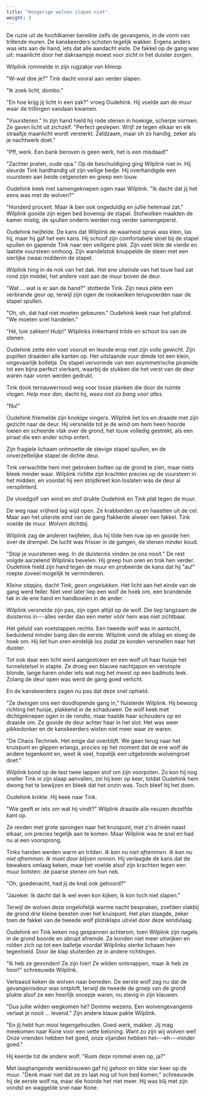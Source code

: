 ```yaml
---
title: "Hongerige wolven slapen niet"
weight: 3
---
```


De ruzie uit de hoofdkamer bereikte zelfs de gevangenis, in de vorm van trillende muren. De kanskeerders schoten tegelijk wakker. Ergens anders was iets aan de hand, iets dat alle aandacht eiste. De fakkel op de gang was uit: maanlicht door het dakraampje moest voor zicht in het duister zorgen.

Wilplink rommelde in zijn rugzakje van klimop.

"W-wat doe je?" Tink dacht vooral aan verder slapen.

"Ik zoek licht, dombo."

"En hoe krijg jij licht in een zak?" vroeg Oudehink. Hij voelde aan de muur waar de trillingen vandaan kwamen.

"Vuurstenen." In zijn hand hield hij rode stenen in hoekige, scherpe vormen. Ze gaven licht uit zichzelf. "Perfect geslepen. Wrijf ze tegen elkaar en elk straaltje maanlicht wordt versterkt. Zeldzaam, maar oh zo handig, zeker als je nachtwerk doet."

"Pff, werk. Een bank beroven is geen werk, het is een misdaad!"

"Zachter praten, oude opa." Op de beschuldiging ging Wilplink niet in. Hij sleurde Tink hardhandig uit zijn veilige bedje. Hij overhandigde een vuursteen aan beide celgenoten en greep een touw.

Oudehink keek met samengeknepen ogen naar Wilplink. "Ik dacht dat jij het eens was met de wolven?"

"Honderd procent. Maar ik ben ook ongeduldig en jullie helemaal zat." Wilplink gooide zijn eigen bed bovenop de stapel. Stofwolken maakten de kamer mistig, de spullen onderin werden nog verder samengeperst.

Oudehink twijfelde. De kans dat Wilplink de waarheid sprak was klein, las hij, maar hij gaf het een kans. Hij schoof zijn comfortabele stoel bij de stapel spullen en gapende Tink naar een veiligere plek. Zijn voet tikte de vierde en laatste vuursteen omhoog. Zijn wandelstok knuppelde de steen met een sierlijke zwaai middenin de stapel.

Wilplink hing in de nok van het dak. Het ene uiteinde van het touw had zat rond zijn middel, het andere vast aan de muur boven de deur.

"Wat ... wat is er aan de hand?" stotterde Tink. Zijn
neus pikte een verbrande geur op, terwijl zijn ogen de rookwolken
terugvoerden naar de stapel spullen.

"Oh, oh, dat had niet moeten gebeuren." Oudehink keek naar het plafond. "We moeten snel handelen."

"Hé, luie zakken! Hulp!" Wilplinks linkerhand trilde en schoot los van de stenen.

Oudehink zette één voet vooruit en leunde erop met zijn volle gewicht.
Zijn pupillen draaiden alle kanten op. Het uitslaande vuur dimde tot een klein, ongevaarlijk bolletje. De stapel
vervormde van een asymmetrische piramide tot een bijna perfect
vierkant, waarbij de stukken die het verst van de deur waren naar voren werden gedrukt.

Tink dook ternauwernood weg voor losse planken die door de ruimte vlogen. *Help mee dan,* dacht hij, *wees niet zo bang voor alles.* 

"Nu!"

Oudehink friemelde zijn knokige vingers. Wilplink liet los en draaide met zijn gezicht naar de deur. Hij versnelde tot je de wind om hem heen hoorde loeien en scheerde vlak over de grond, het touw volledig gestrekt, als een piraat die een ander schip entert. 

Zijn fragiele lichaam ontmoette de stevige stapel spullen, en de
onverzettelijke stapel de dichte deur. 

Tink verwachtte hem met gebroken botten op de grond te zien, maar niets bleek minder waar. Wilplink richtte zijn krachten precies op de vuursteen in het midden, en voordat hij een strijdkreet kon loslaten was de deur al versplinterd. 

De vloedgolf van wind en stof drukte Oudehink en Tink plat tegen de muur.

De weg naar vrijheid lag wijd open. Ze krabbelden op en haastten uit de cel. Maar aan het uiterste eind van de gang flakkerde alweer een fakkel. Tink voelde de muur. _Wolven dichtbij._ 

Wilplink zag de anderen twijfelen, dus hij tilde hen ruw op en gooide hen over de drempel. De lucht was frisser in de gangen, de stenen minder koud.

"Stop je vuurstenen weg. In de duisternis vinden ze ons nooit." De rest volgde aarzelend Wilplinks bevelen. Hij greep hun oren en trok hen verder. Oudehink hield zijn hand tegen de muur en probeerde de kans dat hij "au!" roepte zoveel mogelijk te verminderen.

_Kleine stapjes,_ dacht Tink, _geen ongelukken._ Het licht aan het einde van de gang werd feller. Niet veel later liep een wolf de hoek om, een
brandende tak in de ene hand en handboeien in de ander.

Wilplink versnelde zijn pas, zijn ogen altijd op de wolf. Die liep langzaam de duisternis in---alles verder dan een
meter vóór hem was niet zichtbaar.

Het geluid van voetstappen rechts. Een tweede wolf was in aantocht,
beduidend minder bang dan de eerste. Wilplink vond de afslag en sloeg de hoek om. Hij liet hun oren eindelijk los zodat ze konden versnellen naar het duister.

Tot ook daar een licht werd aangestoken en een wolf uit haar huisje het
tunnelstelsel in stapte. Ze droeg een blauwe nachtjapon en verstopte
blonde, lange haren onder iets wat nog het meest op een badmuts leek.
Zolang de deur open was werd de gang goed verlicht.

En de kanskeerders zagen nu pas dat deze snel ophield.

"Ze dwingen ons een doodlopende gang in," fluisterde Wilplink. Hij
bewoog richting het huisje, plakkend in de schaduwen. De wolf keek met dichtgeknepen ogen in de rondte, maar haalde haar schouders op en draaide om. Ze gooide de deur achter haar in het slot. Het
was weer pikkedonker en de kanskeerders wisten niet meer waar ze waren.

"De Chaos Techniek. Het enige dat overblijft. We gaan terug naar het kruispunt en glippen erlangs, _precies_ op het moment dat de ene wolf de andere tegenkomt en, weet ik veel, hopelijk een uitgebreide wolvengroet doet."

Wilplink bond op de tast twee lappen stof om zijn
voorpoten. Zo kon hij nog sneller Tink in zijn slaap aanvallen, zei hij keer op keer, totdat Oudehink hem dwong het te bewijzen en bleek dat het onzin was. Toch bleef hij het doen.

Oudehink knikte. Hij keek naar Tink.

"Wie geeft er iets om wat hij vindt?" Wilplink draaide alle neuzen dezelfde kant op.

Ze renden met grote sprongen naar het kruispunt, met z'n drieën naast elkaar, om precies tegelijk aan te komen. Maar Wilplink was te snel en had nu al een voorsprong.

Tinks handen werden warm en trilden. *Ik kan nu niet afremmen. Ik kan nu niet afremmen. Ik moet door blijven rennen.* Hij verlaagde de kans dat de bewakers omlaag keken, maar het voelde alsof zijn krachten tegen een muur botsten: de paarse stenen om hun nek.

"Oh, goedenacht, had jij de knal ook gehoord?"

"Jazeker. Ik dacht dat ik wel even kon kijken, ik kon toch niet slapen."

Terwijl de wolven deze ongelofelijk warme nacht bespraken, zoefden vlakbij de grond drie kleine beesten over het
kruispunt. Het plan slaagde, zeker toen de fakkel van de tweede
wolf plotsklaps uitviel door deze windvlaag.

Oudehink en Tink keken nog gespannen achterom, toen Wilplink zijn nagels
in de grond boorde en abrupt afremde. Ze konden niet meer uitwijken en rolden zich op tot een balletje voordat Wilplinks sterke lichaam hen tegenhield. Door de klap stuiterden ze in andere richtingen.

"Ik heb ze gevonden! Ze zijn hier! Ze wilden ontsnappen, maar ik heb ze
hoor!" schreeuwde Wilplink.

Verbaasd keken de wolven naar beneden. De eerste wolf zag nu dat
de gevangenisdeur was ontploft, terwijl de tweede de groep
van de grond plukte alsof ze een heerlijk snoepje waren, nu stevig in zijn klauwen.

"Dus jullie wilden wegkomen hè? Domme wezens. Een
wolvengevangenis verlaat je nooit ... levend." Zijn andere klauw pakte Wilplink.

"En jij hebt hun mooi tegengehouden. Goed werk, makker. Jij mag meekomen
naar Kone voor een vette beloning. Want zo zijn wij wolven wel! Onze
vrienden hebben het goed, onze vijanden hebben het---eh---minder
goed."

Hij keerde tot de andere wolf. "Ruim deze rommel even op, ja?"

Met laaghangende wenkbrauwen gaf hij gehoor en tikte vier keer op de muur. "Denk maar niet dat ze zo laat nog uit hun bed komen," schreeuwde
hij de eerste wolf na, maar die hoorde het niet meer. Hij was blij
met zijn vondst en waggelde snel naar Kone.